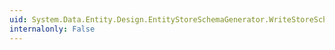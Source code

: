 ```yaml
---
uid: System.Data.Entity.Design.EntityStoreSchemaGenerator.WriteStoreSchema(System.Xml.XmlWriter)
internalonly: False
---
```


